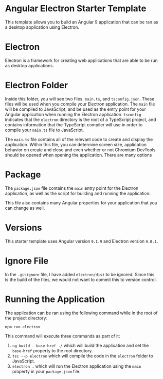 # Angular Electron Starter Template
This template allows you to build an Angular 9 application that can be ran as a desktop application using Electron.

# Electron
Electron is a framework for creating web applications that are able to be run as desktop applications. 

# Electron Folder
Inside this folder, you will see two files. `main.ts`, and `tsconfig.json`. These files will be used when you compile your
Electron application. The `main` file will be compiled to JavaScript, and be used as the entry point for your Angular application when
running the Electron application. `tsconfig` indicates that the `electron` directory is the root of a TypeScript project, and contains information
that the TypeScript compiler will use in order to compile your `main.ts` file to JavaScript.

The `main.ts` file contains all of the relevant code to create and display the application. Within this file, you can determine screen size, application behavior on create and close and even whether or not Chromium DevTools should be opened when opening the application. There are many options 

# Package
The `package.json` file contains the `main` entry point for the Electron application, as well as the script for building and running the application.


This file also contains many Angular properties for your application that you can change as well.

# Versions
This starter template uses Angular version `9.1.9` and Electron version `9.0.1`.

# Ignore File
In the `.gitignore` file, I have added `electron/dist` to be ignored. Since this is the build of the files, we would not want to commit this to version control.

# Running the Application
The application can be ran using the following command while in the root of the project directory:
```
npm run electron
```

This command will execute three commands as part of it:
1. `ng build --base-href ./` which will build the application and set the `base-href` property to the root directory.
2. `tsc --p electron` which will compile the code in the `electron` folder to JavaScript.
3. `electron .` which will run the Electron application using the `main` property in your `package.json` file.
